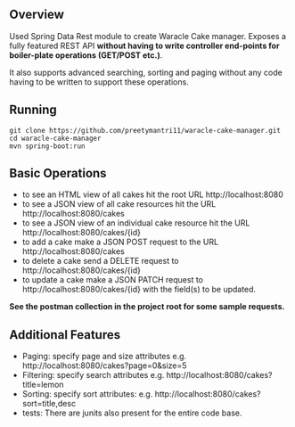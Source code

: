 ## Overview

Used Spring Data Rest module to create Waracle Cake manager.
Exposes a fully featured REST API **without having to write controller end-points for boiler-plate operations (GET/POST etc.)**.

It also supports advanced searching, sorting and paging without any code having to be written to support these operations.

## Running
```
git clone https://github.com/preetymantri11/waracle-cake-manager.git
cd waracle-cake-manager
mvn spring-boot:run
```

## Basic Operations

+ to see an HTML view of all cakes hit the root URL http://localhost:8080
+ to see a JSON view of all cake resources hit the URL http://localhost:8080/cakes
+ to see a JSON view of an individual cake resource hit the URL http://localhost:8080/cakes/{id}
+ to add a cake make a JSON POST request to the URL http://localhost:8080/cakes
+ to delete a cake send a DELETE request to http://localhost:8080/cakes/{id}
+ to update a cake make a JSON PATCH request to http://localhost:8080/cakes/{id} with the field(s) to be updated.

**See the postman collection in the project root for some sample requests.**

## Additional Features

+ Paging: specify page and size attributes e.g. http://localhost:8080/cakes?page=0&size=5
+ Filtering: specify search attributes e.g. http://localhost:8080/cakes?title=lemon
+ Sorting: specify sort attributes: e.g. http://localhost:8080/cakes?sort=title,desc
+ tests: There are junits also present for the entire code base.
